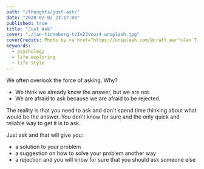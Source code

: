 ```yaml
---
path: "/thoughts/just-ask/"
date: "2020-02-02 23:17:00"
published: true
title: "Just Ask"
cover: "./jan-tinneberg-tVIv23vcuz4-unsplash.jpg"
coverCredits: Photo by <a href="https://unsplash.com/@craft_ear">Jan Tinneberg</a> on <a href="https://unsplash.com/">Unsplash</a>
keywords:
  - psychology
  - life exploring
  - life style
---
```


We often overlook the force of asking. Why?

- We think we already know the answer, but we are not.
- We are afraid to ask because we are afraid to be rejected.

The reality is that you need to ask and don't spend time thinking about what would be the answer.
You don't know for sure and the only quick and reliable way to get it is to ask.

Just ask and that will give you:

- a solution to your problem
- a suggestion on how to solve your problem another way
- a rejection and you will know for sure that you should ask someone else

